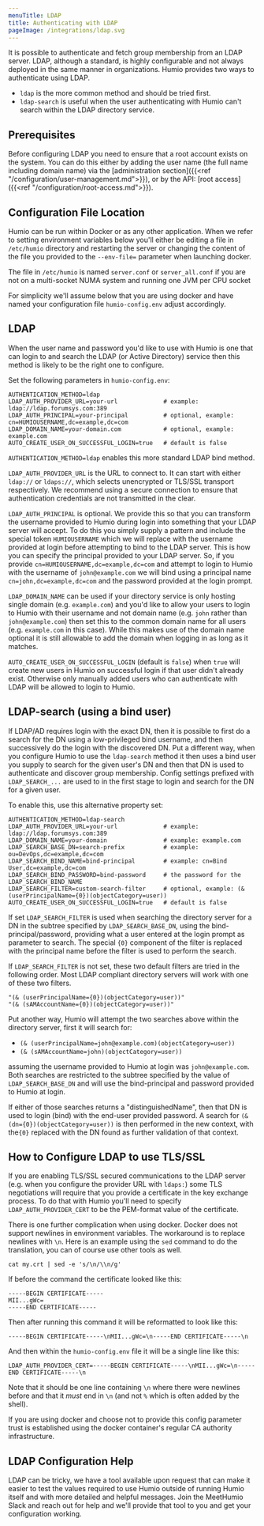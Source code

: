 ```yaml
---
menuTitle: LDAP
title: Authenticating with LDAP
pageImage: /integrations/ldap.svg
---
```


It is possible to authenticate and fetch group membership from an LDAP server.  LDAP, although
a standard, is highly configurable and not always deployed in the same manner in organizations.
Humio provides two ways to authenticate using LDAP.

 * `ldap` is the more common method and should be tried first.
 * `ldap-search` is useful when the user authenticating with Humio can't search within the LDAP directory service. 
 
## Prerequisites

Before configuring LDAP you need to ensure that a root account exists on the system. You can do this either by adding
the user name (the full name including domain name) via the
[administration section]({{<ref "/configuration/user-management.md">}}), or by the
API: [root access]({{<ref "/configuration/root-access.md">}}).

## Configuration File Location

Humio can be run within Docker or as any other application.  When we refer to setting environment variables below you'll
either be editing a file in `/etc/humio` directory and restarting the server or changing the content of the file you
provided to the `--env-file=` parameter when launching docker.

The file in `/etc/humio` is named `server.conf` or `server_all.conf` if you are not on a multi-socket
NUMA system and running one JVM per CPU socket

For simplicity we'll assume below that you are using docker and have named your configuration file `humio-config.env`
adjust accordingly.

## LDAP

When the user name and password you'd like to use with Humio is one that can login to and search the LDAP
(or Active Directory) service then this method is likely to be the right one to configure.

Set the following parameters in `humio-config.env`:

```shell
AUTHENTICATION_METHOD=ldap
LDAP_AUTH_PROVIDER_URL=your-url             # example: ldap://ldap.forumsys.com:389
LDAP_AUTH_PRINCIPAL=your-principal          # optional, example: cn=HUMIOUSERNAME,dc=example,dc=com
LDAP_DOMAIN_NAME=your-domain.com            # optional, example: example.com
AUTO_CREATE_USER_ON_SUCCESSFUL_LOGIN=true   # default is false 
```

`AUTHENTICATION_METHOD=ldap` enables this more standard LDAP bind method.

`LDAP_AUTH_PROVIDER_URL` is the URL to connect to. It can start with either `ldap://` or `ldaps://`, which selects
unencrypted or TLS/SSL transport respectively.  We recommend using a secure connection to ensure that authentication
credentials are not transmitted in the clear.

`LDAP_AUTH_PRINCIPAL` is optional.  We provide this so that you can transform the username provided to Humio during
login into something that your LDAP server will accept.  To do this you simply supply a pattern and include the
special token `HUMIOUSERNAME` which we will replace with the username provided at login before attempting to bind
to the LDAP server.  This is how you can specify the principal provided to your LDAP server.  So, if you provide
`cn=HUMIOUSERNAME,dc=example,dc=com` and attempt to login to Humio with the username of `john@example.com` we will
bind using a principal name `cn=john,dc=example,dc=com` and the password provided at the login prompt.

`LDAP_DOMAIN_NAME` can be used if your directory service is only hosting single domain (e.g. `example.com`) and you'd
like to allow your users to login to Humio with their username and not domain name (e.g. `john` rather than
`john@example.com`) then set this to the common domain name for all users (e.g. `example.com` in this case).
While this makes use of the domain name optional it is still allowable to add the domain when logging in as long as
it matches.

`AUTO_CREATE_USER_ON_SUCCESSFUL_LOGIN` (default is `false`) when `true` will create new users in Humio on successful
login if that user didn't already exist.  Otherwise only manually added users who can authenticate with LDAP will be
allowed to login to Humio.

## LDAP-search (using a bind user)

If LDAP/AD requires login with the exact DN, then it is possible to first do a search for the DN using
a low-privileged bind username, and then successively do the login with the discovered DN.  Put a different way,
when you configure Humio to use the `ldap-search` method it then uses a bind user you supply to search for the
given user's DN and then that DN is used to authenticate and discover group membership.  Config settings prefixed
with `LDAP_SEARCH_...` are used to in the first stage to login and search for the DN for a given user.

To enable this, use this alternative property set:

```shell
AUTHENTICATION_METHOD=ldap-search
LDAP_AUTH_PROVIDER_URL=your-url             # example: ldap://ldap.forumsys.com:389
LDAP_DOMAIN_NAME=your-domain                # example: example.com
LDAP_SEARCH_BASE_DN=search-prefix           # example: ou=DevOps,dc=example,dc=com
LDAP_SEARCH_BIND_NAME=bind-principal        # example: cn=Bind User,dc=example,dc=com
LDAP_SEARCH_BIND_PASSWORD=bind-password     # the password for the LDAP_SEARCH_BIND_NAME
LDAP_SEARCH_FILTER=custom-search-filter     # optional, example: (& (userPrincipalName={0})(objectCategory=user))
AUTO_CREATE_USER_ON_SUCCESSFUL_LOGIN=true   # default is false
```

If set `LDAP_SEARCH_FILTER` is used when searching the directory server for a DN in the subtree specified by
`LDAP_SEARCH_BASE_DN`, using the bind-principal/password, providing what a user entered at the login prompt as
parameter to search.  The special `{0}` component of the filter is replaced with the principal name before the filter
is used to perform the search.

If `LDAP_SEARCH_FILTER` is not set, these two default filters are tried in the following order.  Most LDAP compliant
directory servers will work with one of these two filters.
```
"(& (userPrincipalName={0})(objectCategory=user))"
"(& (sAMAccountName={0})(objectCategory=user))"
```

Put another way, Humio will attempt the two searches above within the directory server, first it will
search for:

 * `(& (userPrincipalName=john@example.com)(objectCategory=user))`
 * `(& (sAMAccountName=john)(objectCategory=user))`

assuming the username provided to Humio at login was `john@example.com`.  Both searches are restricted to the subtree
specified by the value of `LDAP_SEARCH_BASE_DN` and will use the bind-principal and password provided to Humio at login.

If either of those searches returns a "distinguishedName", then that DN is used to login (bind) with the end-user
provided password.  A search for `(& (dn={0})(objectCategory=user))` is then performed in the new context, with the`{0}`
replaced with the DN found as further validation of that context.

## How to Configure LDAP to use TLS/SSL

If you are enabling TLS/SSL secured communications to the LDAP server (e.g. when you configure the provider URL
with `ldaps:`) some TLS negotiations will require that you provide a certificate in the key exchange process.  To
do that with Humio you'll need to specify `LDAP_AUTH_PROVIDER_CERT` to be the PEM-format value of the certificate.

There is one further complication when using docker.  Docker does not support newlines in environment variables.  The
workaround is to replace newlines with `\n`.  Here is an example using the `sed` command to do the translation, you
 can of course use other tools as well.

```shell
cat my.crt | sed -e 's/\n/\\n/g'
```

If before the command the certificate looked like this:

```
-----BEGIN CERTIFICATE-----
MII...gWc=
-----END CERTIFICATE-----
```

Then after running this command it will be reformatted to look like this:

```
-----BEGIN CERTIFICATE-----\nMII...gWc=\n-----END CERTIFICATE-----\n
```

And then within the `humio-config.env` file it will be a single line like this:

```properties
LDAP_AUTH_PROVIDER_CERT=-----BEGIN CERTIFICATE-----\nMII...gWc=\n-----END CERTIFICATE-----\n
```
Note that it should be one line containing `\n` where there were newlines before and that it *must* end in `\n`
(and not `%` which is often added by the shell).

If you are using docker and choose not to provide this config parameter trust is established using the docker
container's regular CA authority infrastructure.


## LDAP Configuration Help

LDAP can be tricky, we have a tool available upon request that can make it easier to test the values required to use
Humio outside of running Humio itself and with more detailed and helpful messages.  Join the MeetHumio Slack and reach
out for help and we'll provide that tool to you and get your configuration working.
